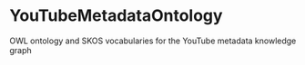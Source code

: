 # YouTubeMetadataOntology
OWL ontology and SKOS vocabularies for the YouTube metadata knowledge graph
